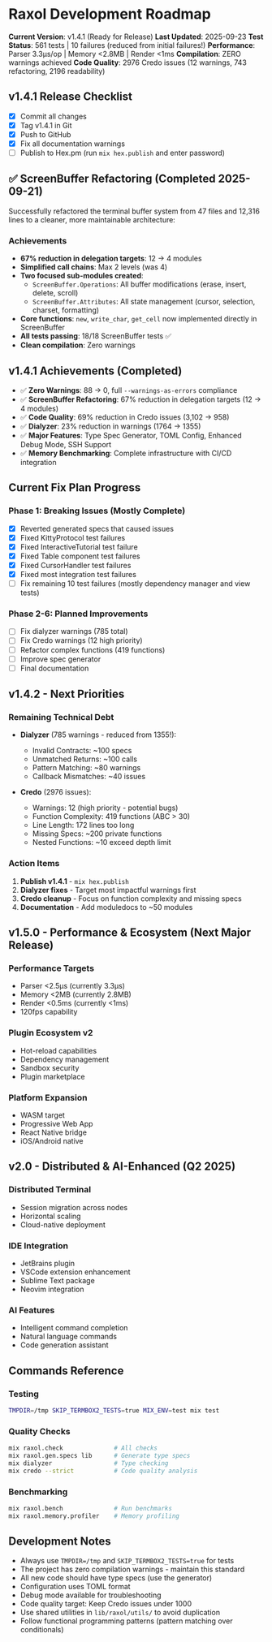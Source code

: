 # Raxol Development Roadmap

**Current Version**: v1.4.1 (Ready for Release)
**Last Updated**: 2025-09-23
**Test Status**: 561 tests | 10 failures (reduced from initial failures!)
**Performance**: Parser 3.3μs/op | Memory <2.8MB | Render <1ms
**Compilation**: ZERO warnings achieved
**Code Quality**: 2976 Credo issues (12 warnings, 743 refactoring, 2196 readability)

## v1.4.1 Release Checklist

- [x] Commit all changes
- [x] Tag v1.4.1 in Git
- [x] Push to GitHub
- [x] Fix all documentation warnings
- [ ] Publish to Hex.pm (run `mix hex.publish` and enter password)

## ✅ ScreenBuffer Refactoring (Completed 2025-09-21)

Successfully refactored the terminal buffer system from 47 files and 12,316 lines to a cleaner, more maintainable architecture:

### Achievements
- **67% reduction in delegation targets**: 12 → 4 modules
- **Simplified call chains**: Max 2 levels (was 4)
- **Two focused sub-modules created**:
  - `ScreenBuffer.Operations`: All buffer modifications (erase, insert, delete, scroll)
  - `ScreenBuffer.Attributes`: All state management (cursor, selection, charset, formatting)
- **Core functions**: `new`, `write_char`, `get_cell` now implemented directly in ScreenBuffer
- **All tests passing**: 18/18 ScreenBuffer tests ✅
- **Clean compilation**: Zero warnings

## v1.4.1 Achievements (Completed)

- ✅ **Zero Warnings**: 88 → 0, full `--warnings-as-errors` compliance
- ✅ **ScreenBuffer Refactoring**: 67% reduction in delegation targets (12 → 4 modules)
- ✅ **Code Quality**: 69% reduction in Credo issues (3,102 → 958)
- ✅ **Dialyzer**: 23% reduction in warnings (1764 → 1355)
- ✅ **Major Features**: Type Spec Generator, TOML Config, Enhanced Debug Mode, SSH Support
- ✅ **Memory Benchmarking**: Complete infrastructure with CI/CD integration

## Current Fix Plan Progress

### Phase 1: Breaking Issues (Mostly Complete)
- [x] Reverted generated specs that caused issues
- [x] Fixed KittyProtocol test failures
- [x] Fixed InteractiveTutorial test failure
- [x] Fixed Table component test failures
- [x] Fixed CursorHandler test failures
- [x] Fixed most integration test failures
- [ ] Fix remaining 10 test failures (mostly dependency manager and view tests)

### Phase 2-6: Planned Improvements
- [ ] Fix dialyzer warnings (785 total)
- [ ] Fix Credo warnings (12 high priority)
- [ ] Refactor complex functions (419 functions)
- [ ] Improve spec generator
- [ ] Final documentation

## v1.4.2 - Next Priorities

### Remaining Technical Debt
- **Dialyzer** (785 warnings - reduced from 1355!):
  - Invalid Contracts: ~100 specs
  - Unmatched Returns: ~100 calls
  - Pattern Matching: ~80 warnings
  - Callback Mismatches: ~40 issues

- **Credo** (2976 issues):
  - Warnings: 12 (high priority - potential bugs)
  - Function Complexity: 419 functions (ABC > 30)
  - Line Length: 172 lines too long
  - Missing Specs: ~200 private functions
  - Nested Functions: ~10 exceed depth limit

### Action Items
1. **Publish v1.4.1** - `mix hex.publish`
2. **Dialyzer fixes** - Target most impactful warnings first
3. **Credo cleanup** - Focus on function complexity and missing specs
4. **Documentation** - Add moduledocs to ~50 modules

## v1.5.0 - Performance & Ecosystem (Next Major Release)

### Performance Targets
- Parser <2.5μs (currently 3.3μs)
- Memory <2MB (currently 2.8MB)
- Render <0.5ms (currently <1ms)
- 120fps capability

### Plugin Ecosystem v2
- Hot-reload capabilities
- Dependency management
- Sandbox security
- Plugin marketplace

### Platform Expansion
- WASM target
- Progressive Web App
- React Native bridge
- iOS/Android native

## v2.0 - Distributed & AI-Enhanced (Q2 2025)

### Distributed Terminal
- Session migration across nodes
- Horizontal scaling
- Cloud-native deployment

### IDE Integration
- JetBrains plugin
- VSCode extension enhancement
- Sublime Text package
- Neovim integration

### AI Features
- Intelligent command completion
- Natural language commands
- Code generation assistant

## Commands Reference

### Testing
```bash
TMPDIR=/tmp SKIP_TERMBOX2_TESTS=true MIX_ENV=test mix test
```

### Quality Checks
```bash
mix raxol.check              # All checks
mix raxol.gen.specs lib      # Generate type specs
mix dialyzer                 # Type checking
mix credo --strict           # Code quality analysis
```

### Benchmarking
```bash
mix raxol.bench              # Run benchmarks
mix raxol.memory.profiler    # Memory profiling
```

## Development Notes

- Always use `TMPDIR=/tmp` and `SKIP_TERMBOX2_TESTS=true` for tests
- The project has zero compilation warnings - maintain this standard
- All new code should have type specs (use the generator)
- Configuration uses TOML format
- Debug mode available for troubleshooting
- Code quality target: Keep Credo issues under 1000
- Use shared utilities in `lib/raxol/utils/` to avoid duplication
- Follow functional programming patterns (pattern matching over conditionals)